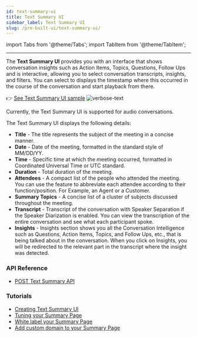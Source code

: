 ```yaml
---
id: text-summary-ui
title: Text Summary UI
sidebar_label: Text Summary UI
slug: /pre-built-ui/text-summary-ui/
---
```


import Tabs from '@theme/Tabs';
import TabItem from '@theme/TabItem';

---

The **Text Summary UI** provides you with an interface that shows conversation insights such as Action Items, Topics, Questions, Follow Ups and is interactive, allowing you to select conversation transcripts, insights, and filters. 
You can select to displays the timestamp where this occurred in the course of the conversation and start playback from there.

👉 [See Text Summary UI sample](https://meetinginsights.symbl.ai/meeting/#/eyJzZXNzaW9uSWQiOiI1NDg4MzI2NjE1MjM2NjA4IiwicmVhZE9ubHkiOnRydWUsImhpZGVTaGFyZUJ1dHRvbiI6ZmFsc2UsImFuYWx5dGljc1ZlbmRvcnMiOlt7ImlkIjoiNjMwMzc4NTg5NTg1NDA4MCIsInR5cGUiOiJhbmFseXRpY3MiLCJuYW1lIjoiU2VnbWVudCIsImtleSI6Imtyclg1WjdKS09MV0RERURwMnNnWjJRSEo0R09odFNBIn1dLCJmYXZpY29uIjoiaHR0cHM6Ly9zeW1ibHNhbml0eWRhdGEuczMudXMtZWFzdC0yLmFtYXpvbmF3cy5jb20vc3ltYmwtZmF2aWNvbi5wbmciLCJsb2dvIjoiaHR0cHM6Ly9zeW1ibHNhbml0eWRhdGEuczMudXMtZWFzdC0yLmFtYXpvbmF3cy5jb20vc3ltYmwtbG9nby5wbmcifQ..?o=eyJhbGciOiJIUzI1NiIsInR5cCI6IkpXVCJ9.eyJpZCI6IjU0ODgzMjY2MTUyMzY2MDgiLCJpYXQiOjE2MzY2Mjk2MDZ9.UNjq6Vs3UoBLULADrlH6YtYzKYFtcxXQ5DLcWR41UiA)
![verbose-text](/img/verbose-text-demo.png)

Currently, the Text Summary UI is supported for audio conversations.

The Text Summary UI displays the following details:

- **Title** - The title represents the subject of the meeting in a concise manner.
- **Date** - Date of the meeting, formatted in the standard style of MM/DD/YY.
- **Time** - Specific time at which the meeting occurred, formatted in Coordinated Universal Time or UTC standard.
- **Duration** - Total duration of the meeting.
- **Attendees** - A compact list of the people who attended the meeting. You can use the feature to abbreviate each attendee according to their function/position. For Example, an Agent or a Customer.
- **Summary Topics** - A concise list of a cluster of subjects discussed throughout the meeting.
- **Transcript** - Transcript of the conversation with Speaker Separation if the Speaker Diarization is enabled. You can view the transcription of the entire conversation and see what each participant spoke. 
- **Insights** - Insights section shows you all the Conversation Intelligence such as Questions, Action Items, Topics, and Follow Ups, etc., that is being talked about in the conversation. When you click on Insights, you will be redirected to the relevant part in the transcript where the insight was detected.


### API Reference
- [POST Text Summary API](/docs/api-reference/experience-api/post-text-summary-ui)

### Tutorials
- [Creating Text Summary UI](/docs/tutorials/pre-built-summary-ui/creating-text-summary-ui)
- [Tuning your Summary Page](/docs/pre-built-ui/tuning-summary-page)
- [White label your Summary Page](/docs/tutorials/pre-built-summary-ui/whitelabeling-summary-ui)
- [Add custom domain to your Summary Page](/docs/pre-built-ui/custom-domain/)
